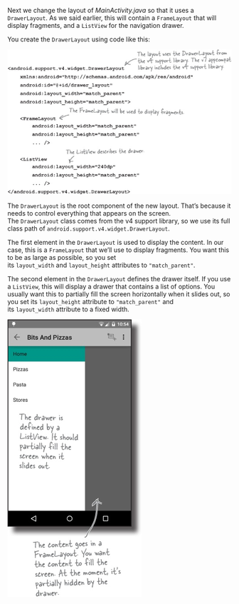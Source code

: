 Next we change the layout of *MainActivity.java* so that it uses a `DrawerLayout`. As we said earlier, this will contain a `FrameLayout` that will display fragments, and a `ListView` for the navigation drawer.

You create the `DrawerLayout` using code like this: 

![](.guides/img/19.png)

The `DrawerLayout` is the root component of the new layout. That’s because it needs to control everything that appears on the screen. The `DrawerLayout` class comes from the v4 support library, so we use its full class path of `android.support.v4.widget.DrawerLayout`.

The first element in the `DrawerLayout` is used to display the content. In our case, this is a `FrameLayout` that we’ll use to display fragments. You want this to be as large as possible, so you set its `layout_width` and `layout_height` attributes to `"match_parent"`.

The second element in the `DrawerLayout` defines the drawer itself. If you use a `ListView`, this will display a drawer that contains a list of options. You usually want this to partially fill the screen horizontally when it slides out, so you set its `layout_height` attribute to `"match_parent"` and its `layout_width` attribute to a fixed width.

![](.guides/img/20.png)